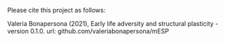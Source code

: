 Please cite this project as follows:

Valeria Bonapersona (2021),  Early life adversity and structural plasticity - version 0.1.0. url: github.com/valeriabonapersona/mESP
